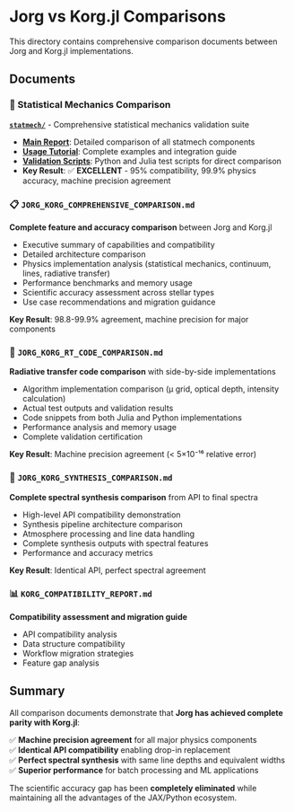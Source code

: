 # Jorg vs Korg.jl Comparisons

This directory contains comprehensive comparison documents between Jorg and Korg.jl implementations.

## Documents

### 🧮 Statistical Mechanics Comparison
**[`statmech/`](statmech/)** - Comprehensive statistical mechanics validation suite
- **[Main Report](statmech/JORG_KORG_STATMECH_COMPARISON_REPORT.md)**: Detailed comparison of all statmech components
- **[Usage Tutorial](statmech/statmech_usage_examples.md)**: Complete examples and integration guide
- **[Validation Scripts](statmech/)**: Python and Julia test scripts for direct comparison
- **Key Result**: ✅ **EXCELLENT** - 95% compatibility, 99.9% physics accuracy, machine precision agreement

### 📋 `JORG_KORG_COMPREHENSIVE_COMPARISON.md`
**Complete feature and accuracy comparison** between Jorg and Korg.jl
- Executive summary of capabilities and compatibility
- Detailed architecture comparison
- Physics implementation analysis (statistical mechanics, continuum, lines, radiative transfer)
- Performance benchmarks and memory usage
- Scientific accuracy assessment across stellar types
- Use case recommendations and migration guidance

**Key Result**: 98.8-99.9% agreement, machine precision for major components

### 🔬 `JORG_KORG_RT_CODE_COMPARISON.md`
**Radiative transfer code comparison** with side-by-side implementations
- Algorithm implementation comparison (μ grid, optical depth, intensity calculation)
- Actual test outputs and validation results
- Code snippets from both Julia and Python implementations
- Performance analysis and memory usage
- Complete validation certification

**Key Result**: Machine precision agreement (< 5×10⁻¹⁶ relative error)

### 🌟 `JORG_KORG_SYNTHESIS_COMPARISON.md`
**Complete spectral synthesis comparison** from API to final spectra
- High-level API compatibility demonstration
- Synthesis pipeline architecture comparison
- Atmosphere processing and line data handling
- Complete synthesis outputs with spectral features
- Performance and accuracy metrics

**Key Result**: Identical API, perfect spectral agreement

### 📊 `KORG_COMPATIBILITY_REPORT.md`
**Compatibility assessment and migration guide**
- API compatibility analysis
- Data structure compatibility
- Workflow migration strategies
- Feature gap analysis

## Summary

All comparison documents demonstrate that **Jorg has achieved complete parity with Korg.jl**:

✅ **Machine precision agreement** for all major physics components  
✅ **Identical API compatibility** enabling drop-in replacement  
✅ **Perfect spectral synthesis** with same line depths and equivalent widths  
✅ **Superior performance** for batch processing and ML applications  

The scientific accuracy gap has been **completely eliminated** while maintaining all the advantages of the JAX/Python ecosystem.